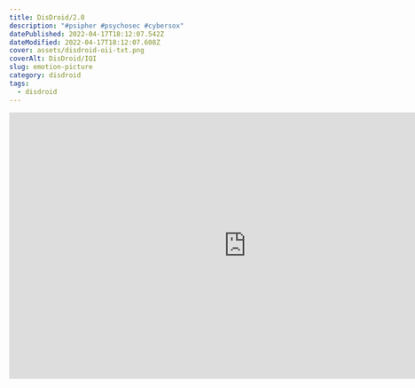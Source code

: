 ```yaml
---
title: DisDroid/2.0
description: "#psipher #psychosec #cybersox"
datePublished: 2022-04-17T18:12:07.542Z
dateModified: 2022-04-17T18:12:07.608Z
cover: assets/disdroid-oii-txt.png
coverAlt: DisDroid/IQI
slug: emotion-picture
category: disdroid
tags:
  - disdroid
---
```

<iframe width="853" height="480" src="https://www.youtube.com/embed/t64WawHqvH0" title="DisDroid/IQI 2.0 - The E/Motion Picture Analysis/Detection/Dissemination" frameborder="0" allow="accelerometer; autoplay; clipboard-write; encrypted-media; gyroscope; picture-in-picture" allowfullscreen></iframe>